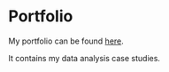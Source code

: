 # Portfolio

My portfolio can be found [here](pedrobettencourt.github.io).

It contains my data analysis case studies.

